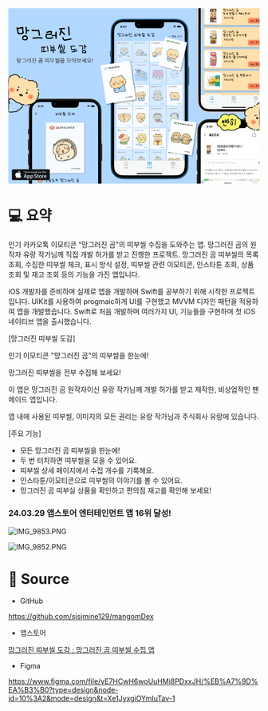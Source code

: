   <a align="center" href="https://eumseungju.notion.site/Swift-UIKit-c5af51d46ab64300bb1f5577d15c2d39?pvs=4">
    <img src="mangDex.png" alt="tincle" width="700">
  </a>
  
# 💻 요약

인기 카카오톡 이모티콘 “망그러진 곰”의 띠부씰 수집을 도와주는 앱. 망그러진 곰의 원작자 유랑 작가님께 직접 개발 허가를 받고 진행한 프로젝트. 망그러진 곰 띠부씰의 목록 조회, 수집한 띠부씰 체크, 표시 방식 설정, 띠부씰 관련 이모티콘, 인스타툰 조회, 상품 조회 및 재고 조회 등의 기능을 가진 앱입니다.

iOS 개발자를 준비하며 실제로 앱을 개발하며 Swift를 공부하기 위해 시작한 프로젝트입니다. UIKit를 사용하여 progmaic하게 UI를 구현했고 MVVM 디자인 패턴을 적용하여 앱을 개발했습니다. Swift로 처음 개발하며 여러가지 UI, 기능들을 구현하며 첫 iOS 네이티브 앱을 출시했습니다.

[망그러진 띠부씰 도감]

인기 이모티콘 "망그러진 곰"의 띠부씰을 한눈에!

망그러진 띠부씰을 전부 수집해 보세요!

이 앱은 망그러진 곰 원작자이신 유랑 작가님께 개발 허가를 받고 제작한, 비상업적인 팬메이드 앱입니다.

앱 내에 사용된 띠부씰, 이미지의 모든 권리는 유랑 작가님과 주식회사 유랑에 있습니다.

[주요 기능]

- 모든 망그러진 곰 띠부씰을 한눈에!
- 두 번 터치하면 띠부씰을 모을 수 있어요.
- 띠부씰 상세 페이지에서 수집 개수를 기록해요.
- 인스타툰/이모티콘으로 띠부씰의 이야기를 볼 수 있어요.
- 망그러진 곰 띠부실 상품을 확인하고 편의점 재고를 확인해 보세요!

### 24.03.29 앱스토어 엔터테인먼트 앱 16위 달성!

![IMG_9853.PNG](https://prod-files-secure.s3.us-west-2.amazonaws.com/30d204e4-92e9-466e-bf1c-8951e82f10dd/cf5a2bcf-13c6-48c1-9f79-9d08530b80d4/IMG_9853.png)

![IMG_9852.PNG](https://prod-files-secure.s3.us-west-2.amazonaws.com/30d204e4-92e9-466e-bf1c-8951e82f10dd/86aedece-129f-4127-b01a-e267ae6f8bdc/IMG_9852.png)

# 🔗 Source

- GitHub

https://github.com/sjsjmine129/mangomDex

- 앱스토어

[‎망그러진 띠부씰 도감 : 망그러진 곰 띠부씰 수집 앱](https://apps.apple.com/kr/app/망그러진-띠부씰-도감-망그러진-곰-띠부씰-수집-앱/id6479957175)

- Figma

https://www.figma.com/file/vE7HCwH6woUuHMi8PDxxJH/%EB%A7%9D%EA%B3%B0?type=design&node-id=10%3A2&mode=design&t=Xe1JyxgiOYmIuTav-1
